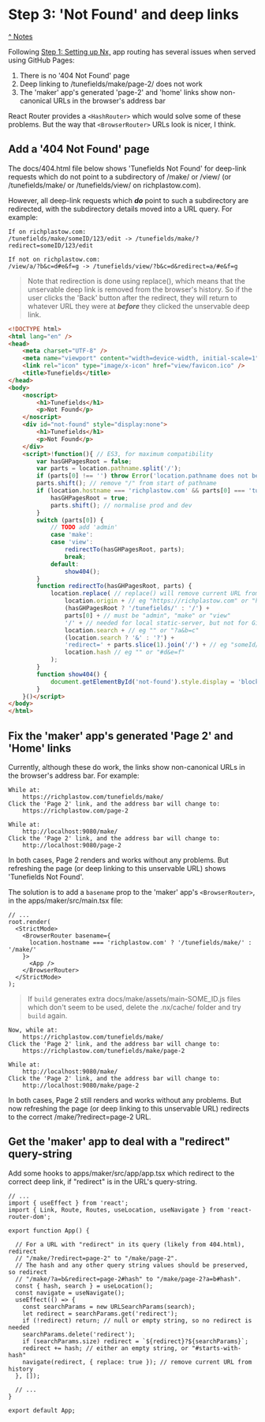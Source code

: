 # Step 3: 'Not Found' and deep links

[^ Notes](./00-notes.md)

Following [Step 1: Setting up Nx,](./01-setting-up-nx.md) app routing has
several issues when served using GitHub Pages:

1. There is no '404 Not Found' page
2. Deep linking to /tunefields/make/page-2/ does not work
3. The 'maker' app's generated 'page-2' and 'home' links show non-canonical URLs
   in the browser's address bar

React Router provides a `<HashRouter>` which would solve some of these problems.
But the way that `<BrowserRouter>` URLs look is nicer, I think.

## Add a '404 Not Found' page

The docs/404.html file below shows 'Tunefields Not Found' for deep-link requests
which do not point to a subdirectory of /make/ or /view/ (or /tunefields/make/
or /tunefields/view/ on richplastow.com).

However, all deep-link requests which __*do*__ point to such a subdirectory are
redirected, with the subdirectory details moved into a URL query. For example:

```
If on richplastow.com:
/tunefields/make/someID/123/edit -> /tunefields/make/?redirect=someID/123/edit

If not on richplastow.com:
/view/a/?b&c=d#e&f=g -> /tunefields/view/?b&c=d&redirect=a/#e&f=g
```

> Note that redirection is done using replace(), which means that the unservable
> deep link is removed from the browser's history. So if the user clicks the
> 'Back' button after the redirect, they will return to whatever URL they were
> at __*before*__ they clicked the unservable deep link.

```html
<!DOCTYPE html>
<html lang="en" />
<head>
    <meta charset="UTF-8" />
    <meta name="viewport" content="width=device-width, initial-scale=1" />
    <link rel="icon" type="image/x-icon" href="view/favicon.ico" />
    <title>Tunefields</title>
</head>
<body>
    <noscript>
        <h1>Tunefields</h1>
        <p>Not Found</p>
    </noscript>
    <div id="not-found" style="display:none">
        <h1>Tunefields</h1>
        <p>Not Found</p>
    </div>
    <script>!function(){ // ES3, for maximum compatibility
        var hasGHPagesRoot = false;
        var parts = location.pathname.split('/');
        if (parts[0] !== '') throw Error('location.pathname does not begin "/"');
        parts.shift(); // remove "/" from start of pathname
        if (location.hostname === 'richplastow.com' && parts[0] === 'tunefields') {
            hasGHPagesRoot = true;
            parts.shift(); // normalise prod and dev
        }
        switch (parts[0]) {
            // TODO add 'admin'
            case 'make':
            case 'view':
                redirectTo(hasGHPagesRoot, parts);
                break;
            default:
                show404();
        }
        function redirectTo(hasGHPagesRoot, parts) {
            location.replace( // replace() will remove current URL from history
                location.origin + // eg "https://richplastow.com" or "http://localhost:9080"
                (hasGHPagesRoot ? '/tunefields/' : '/') +
                parts[0] + // must be "admin", "make" or "view"
                '/' + // needed for local static-server, but not for GitHub Pages
                location.search + // eg "" or "?a&b=c"
                (location.search ? '&' : '?') +
                'redirect=' + parts.slice(1).join('/') + // eg "someId/123/edit/"
                location.hash // eg "" or "#d&e=f"
            );
        }
        function show404() {
            document.getElementById('not-found').style.display = 'block';
        }
    }()</script>
</body>
</html>
```

## Fix the 'maker' app's generated 'Page 2' and 'Home' links

Currently, although these do work, the links show non-canonical URLs in the
browser's address bar. For example:

```
While at:
    https://richplastow.com/tunefields/make/
Click the 'Page 2' link, and the address bar will change to:
    https://richplastow.com/page-2

While at:
    http://localhost:9080/make/
Click the 'Page 2' link, and the address bar will change to:
    http://localhost:9080/page-2
```

In both cases, Page 2 renders and works without any problems. But refreshing
the page (or deep linking to this unservable URL) shows 'Tunefields Not Found'.

The solution is to add a `basename` prop to the 'maker' app's `<BrowserRouter>`,
in the apps/maker/src/main.tsx file:

```tsx
// ...
root.render(
  <StrictMode>
    <BrowserRouter basename={
      location.hostname === 'richplastow.com' ? '/tunefields/make/' : '/make/'
    }>
      <App />
    </BrowserRouter>
  </StrictMode>
);
```

> If `build` generates extra docs/make/assets/main-SOME_ID.js files which don't
> seem to be used, delete the .nx/cache/ folder and try `build` again.

```
Now, while at:
    https://richplastow.com/tunefields/make/
Click the 'Page 2' link, and the address bar will change to:
    https://richplastow.com/tunefields/make/page-2

While at:
    http://localhost:9080/make/
Click the 'Page 2' link, and the address bar will change to:
    http://localhost:9080/make/page-2
```

In both cases, Page 2 still renders and works without any problems. But now
refreshing the page (or deep linking to this unservable URL) redirects to the
correct /make/?redirect=page-2 URL.

## Get the 'maker' app to deal with a "redirect" query-string

Add some hooks to apps/maker/src/app/app.tsx which redirect to the correct deep
link, if "redirect" is in the URL's query-string.

```tsx
// ...
import { useEffect } from 'react';
import { Link, Route, Routes, useLocation, useNavigate } from 'react-router-dom';

export function App() {

  // For a URL with "redirect" in its query (likely from 404.html), redirect
  // "/make/?redirect=page-2" to "/make/page-2".
  // The hash and any other query string values should be preserved, so redirect
  // "/make/?a=b&redirect=page-2#hash" to "/make/page-2?a=b#hash".
  const { hash, search } = useLocation();
  const navigate = useNavigate();
  useEffect(() => {
    const searchParams = new URLSearchParams(search);
    let redirect = searchParams.get('redirect');
    if (!redirect) return; // null or empty string, so no redirect is needed
    searchParams.delete('redirect');
    if (searchParams.size) redirect = `${redirect}?${searchParams}`;
    redirect += hash; // either an empty string, or "#starts-with-hash"
    navigate(redirect, { replace: true }); // remove current URL from history
  }, []);

  // ...
}

export default App;
```
